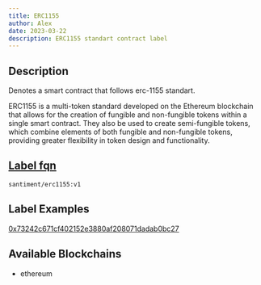 ```yaml
---
title: ERC1155
author: Alex
date: 2023-03-22
description: ERC1155 standart contract label
---
```


## Description

Denotes a smart contract that follows erc-1155 standart.


ERC1155 is a multi-token standard developed on the Ethereum blockchain that allows for the creation of fungible 
and non-fungible tokens within a single smart contract. They also be used to create semi-fungible tokens, which combine 
elements of both fungible and non-fungible tokens, providing greater flexibility in token design and functionality.

## [Label fqn](/label-fqn)

`santiment/erc1155:v1`

## Label Examples
[0x73242c671cf402152e3880af208071dadab0bc27](https://etherscan.io/address/0x73242c671cf402152e3880af208071dadab0bc27)

## Available Blockchains

* ethereum